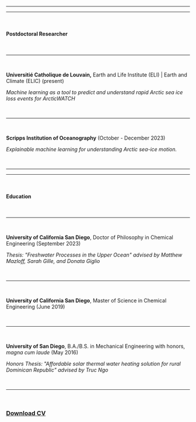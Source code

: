 <br>
<hr>
<hr>
<br>
<p><H4>Postdoctoral Researcher</H4></p>
<br>
<hr>
<br>
<p><b>Universiti&eacute Catholique de Louvain,</b> Earth and Life Institute (ELI) | Earth and Climate (ELIC) (present)</p>
<p><i>Machine learning as a tool to predict and understand rapid Arctic sea ice loss events for ArcticWATCH</i></p>
<br>
<hr>
<br>
<p><b>Scripps Institution of Oceanography</b> (October - December 2023)</p>
<p><i>Explainable machine learning for understanding Arctic sea-ice motion.</i></p>
<br>
<hr>
<hr>
<br>

<p><H4>Education</H4></p>
<br>
<hr>
<br>
<p><b>University of California San Diego</b>, Doctor of Philosophy in Chemical Engineering (September 2023)</p>
<p><i>Thesis: "Freshwater Processes in the Upper Ocean" advised by Matthew Mazloff, Sarah Gille, and Donata Giglio</i></p>
<br>
<hr>
<br>
<p><b>University of California San Diego</b>, Master of Science in Chemical Engineering (June 2019)</p>
<br>
<hr>
<br>
<p><b>University of San Diego</b>, B.A./B.S. in Mechanical Engineering with honors, <i>magna cum laude</i> (May 2016)</p>
<p><i>Honors Thesis: "Affordable solar thermal water heating solution for rural Dominican Republic" advised by Truc Ngo</i></p>
<br>
<hr>
<br>
<p><H3><a href="/Hoffman_CV.pdf">Download CV</a></H3></p>
